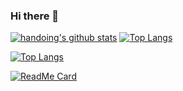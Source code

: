 ### Hi there 👋

<!--
**handoing/handoing** is a ✨ _special_ ✨ repository because its `README.md` (this file) appears on your GitHub profile.

Here are some ideas to get you started:

- 🔭 I’m currently working on ...
- 🌱 I’m currently learning ...
- 👯 I’m looking to collaborate on ...
- 🤔 I’m looking for help with ...
- 💬 Ask me about ...
- 📫 How to reach me: ...
- 😄 Pronouns: ...
- ⚡ Fun fact: ...
-->

[![handoing's github stats](https://github-readme-stats.vercel.app/api?username=handoing&show_icons=true)](https://github.com/handoing)
[![Top Langs](https://github-readme-stats.vercel.app/api/top-langs/?username=handoing&layout=compact)](https://github.com/handoing)

[![Top Langs](https://github-readme-stats.vercel.app/api/top-langs/?username=handoing)](https://github.com/handoing)

[![ReadMe Card](https://github-readme-stats.vercel.app/api/pin/?username=handoing&repo=flutter_page_transition&theme=chartreuse-dark)](https://github.com/handoing/flutter_page_transition)
